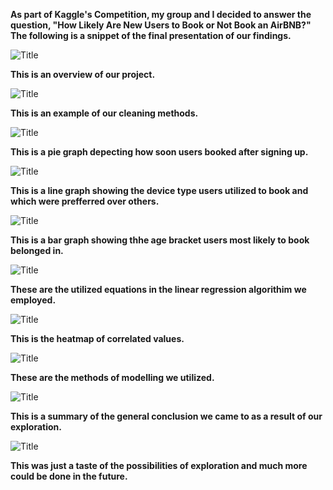 <b>As part of Kaggle's Competition, my group and I decided to answer the question, "How Likely Are New Users to Book or Not Book an AirBNB?" The following is a snippet of the final presentation of our findings.</b>

![Title](../master/images/title.PNG)

<b>This is an overview of our project.</b>

![Title](../master/images/overview.PNG)

<b>This is an example of our cleaning methods.</b>

![Title](../master/images/cleaning.PNG)

<b>This is a pie graph depecting how soon users booked after signing up.</b>

![Title](../master/images/pie.PNG)

<b>This is a line graph showing the device type users utilized to book and which were prefferred over others.</b>

![Title](../master/images/line.PNG)

<b>This is a bar graph showing thhe age bracket users most likely to book belonged in.</b>

![Title](../master/images/bar.PNG)

<b>These are the utilized equations in the linear regression algorithim we employed.</b>

![Title](../master/images/equations.PNG)

<b>This is the heatmap of correlated values.</b>

![Title](../master/images/heatmap.PNG)

<b>These are the methods of modelling we utilized.</b>

![Title](../master/images/methods.PNG)

<b>This is a summary of the general conclusion we came to as a result of our exploration.</b>

![Title](../master/images/summary.PNG)

<b>This was just a taste of the possibilities of exploration and much more could be done in the future.</b>